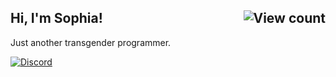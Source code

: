## Hi, I'm Sophia! <img align="right" alt="View count" src="https://komarev.com/ghpvc/?username=Sophia2605&label=Profile%20views&color=adaead&style=for-the-badge"/>
Just another transgender programmer.

[![Discord](https://lanyard.cnrad.dev/api/1279658341731274866?hideStatus=true&theme=light&showDisplayName=true&)](https://discord.com/users/1279658341731274866)

